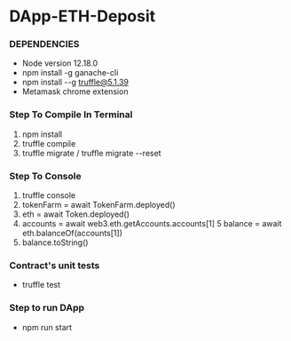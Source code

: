 # DApp-ETH-Deposit

### DEPENDENCIES

* Node version 12.18.0
* npm install -g ganache-cli
* npm install --g truffle@5.1.39
* Metamask chrome extension

### Step To Compile In Terminal

1. npm install
2. truffle compile
3. truffle migrate / truffle migrate --reset

### Step To Console

1. truffle console
2. tokenFarm = await TokenFarm.deployed()
3. eth = await Token.deployed()
4. accounts = await web3.eth.getAccounts.accounts[1]
5 balance = await eth.balanceOf(accounts[1])
6. balance.toString()

### Contract's unit tests

* truffle test 

### Step to run DApp

* npm run start
